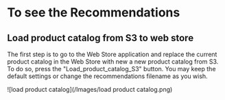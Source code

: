 To see the Recommendations 
==========================

Load product catalog from S3 to web store
-----------------------------------------
The first step is to go to the Web Store application and replace the current product catalog in the Web Store with new a new product catalog from S3. To do so, press the "Load_product_catalog_S3" button. You may keep the default settings or change the recommendations filename as you wish. 

![load product catalog](/Images/load product catalog.png)

